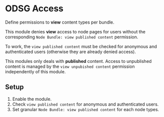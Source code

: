 ODSG Access
===========

Define permissions to **view** content types per bundle.

This module denies **view** access to node pages for users without the
corresponding `Node Bundle: view published content` permission.

To work, the `view published content` must be checked for anonymous and
authenticated users (otherwise they are already denied access).

This modules only deals with **published** content. Access to unpublished
content is managed by the `view unpubished content` permission independently
of this module.

Setup
-----

1. Enable the module.
2. Check `view published content` for anonymous and authenticated users.
3. Set granular `Node Bundle: view published content` for each node types.
